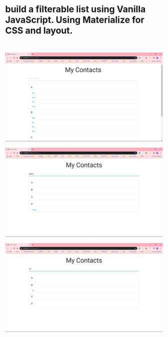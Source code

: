 # build a filterable list using Vanilla JavaScript. Using Materialize for CSS and layout. 

</br>
</br>
<img src="Screenshot (856).png">
</br>
</br>
<img src="Screenshot (857).png">
</br>
</br>
<img src="Screenshot (858).png">
